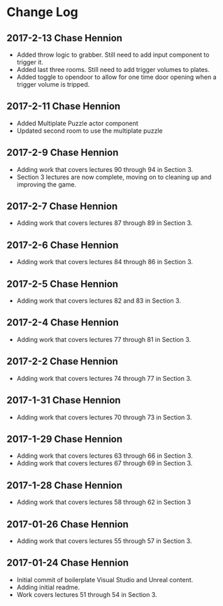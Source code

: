 # Change Log

## 2017-2-13 Chase Hennion

* Added throw logic to grabber. Still need to add input component to trigger it.
* Added last three rooms. Still need to add trigger volumes to plates.
* Added toggle to opendoor to allow for one time door opening when a trigger volume is tripped.

## 2017-2-11 Chase Hennion

* Added Multiplate Puzzle actor component
* Updated second room to use the multiplate puzzle

## 2017-2-9 Chase Hennion

* Adding work that covers lectures 90 through 94 in Section 3.
* Section 3 lectures are now complete, moving on to cleaning up and improving the game.

## 2017-2-7 Chase Hennion

* Adding work that covers lectures 87 through 89 in Section 3.

## 2017-2-6 Chase Hennion

* Adding work that covers lectures 84 through 86 in Section 3.

## 2017-2-5 Chase Hennion

* Adding work that covers lectures 82 and 83 in Section 3.

## 2017-2-4 Chase Hennion

* Adding work that covers lectures 77 through 81 in Section 3.

## 2017-2-2 Chase Hennion

* Adding work that covers lectures 74 through 77 in Section 3.

## 2017-1-31 Chase Hennion

* Adding work that covers lectures 70 through 73 in Section 3.

## 2017-1-29 Chase Hennion

* Adding work that covers lectures 63 through 66 in Section 3.
* Adding work that covers lectures 67 through 69 in Section 3.

## 2017-1-28 Chase Hennion

* Adding work that covers lectures 58 through 62 in Section 3

## 2017-01-26 Chase Hennion

* Adding work that covers lectures 55 through 57 in Section 3.

## 2017-01-24 Chase Hennion

* Initial commit of boilerplate Visual Studio and Unreal content.
* Adding initial readme.
* Work covers lectures 51 through 54 in Section 3.
